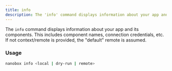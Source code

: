 ```yaml
---
title: info
description: The 'info' command displays information about your app and its components.
---
```


The `info` command displays information about your app and its components. This includes component names, connection credentials, etc. If not context/remote is provided, the "default" remote is assumed.

### Usage
```bash
nanobox info <local | dry-run | remote>
```
